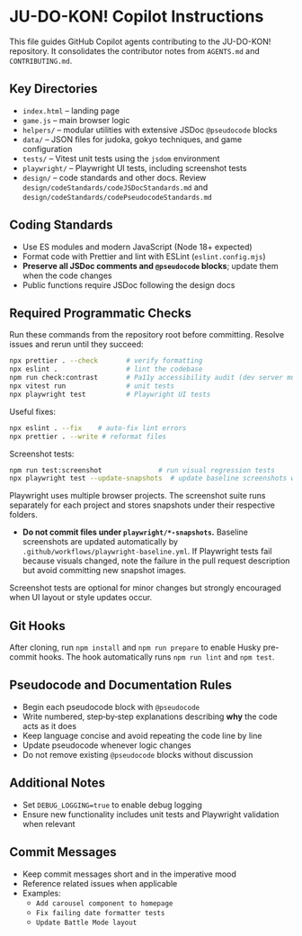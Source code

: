 # JU-DO-KON! Copilot Instructions

This file guides GitHub Copilot agents contributing to the JU-DO-KON! repository. It consolidates the contributor notes from `AGENTS.md` and `CONTRIBUTING.md`.

## Key Directories

- `index.html` – landing page
- `game.js` – main browser logic
- `helpers/` – modular utilities with extensive JSDoc `@pseudocode` blocks
- `data/` – JSON files for judoka, gokyo techniques, and game configuration
- `tests/` – Vitest unit tests using the `jsdom` environment
- `playwright/` – Playwright UI tests, including screenshot tests
- `design/` – code standards and other docs. Review `design/codeStandards/codeJSDocStandards.md` and `design/codeStandards/codePseudocodeStandards.md`

## Coding Standards

- Use ES modules and modern JavaScript (Node 18+ expected)
- Format code with Prettier and lint with ESLint (`eslint.config.mjs`)
- **Preserve all JSDoc comments and `@pseudocode` blocks**; update them when the code changes
- Public functions require JSDoc following the design docs

## Required Programmatic Checks

Run these commands from the repository root before committing. Resolve issues and rerun until they succeed:

```bash
npx prettier . --check       # verify formatting
npx eslint .                 # lint the codebase
npm run check:contrast       # Pa11y accessibility audit (dev server must run)
npx vitest run               # unit tests
npx playwright test          # Playwright UI tests
```

Useful fixes:

```bash
npx eslint . --fix    # auto-fix lint errors
npx prettier . --write # reformat files
```

Screenshot tests:

```bash
npm run test:screenshot              # run visual regression tests
npx playwright test --update-snapshots  # update baseline screenshots when needed
```

Playwright uses multiple browser projects. The screenshot suite runs separately
for each project and stores snapshots under their respective folders.

- **Do not commit files under `playwright/*-snapshots`.** Baseline screenshots
  are updated automatically by `.github/workflows/playwright-baseline.yml`.
  If Playwright tests fail because visuals changed, note the failure in the pull
  request description but avoid committing new snapshot images.

Screenshot tests are optional for minor changes but strongly encouraged when UI layout or style updates occur.

## Git Hooks

After cloning, run `npm install` and `npm run prepare` to enable Husky pre-commit hooks. The hook automatically runs `npm run lint` and `npm test`.

## Pseudocode and Documentation Rules

- Begin each pseudocode block with `@pseudocode`
- Write numbered, step‑by‑step explanations describing **why** the code acts as it does
- Keep language concise and avoid repeating the code line by line
- Update pseudocode whenever logic changes
- Do not remove existing `@pseudocode` blocks without discussion

## Additional Notes

- Set `DEBUG_LOGGING=true` to enable debug logging
- Ensure new functionality includes unit tests and Playwright validation when relevant

## Commit Messages

- Keep commit messages short and in the imperative mood
- Reference related issues when applicable
- Examples:
  - `Add carousel component to homepage`
  - `Fix failing date formatter tests`
  - `Update Battle Mode layout`
